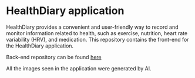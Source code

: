 # HealthDiary application

HealthDiary provides a convenient and user-friendly way to record and monitor information related to health, such as exercise, nutrition, heart rate variability (HRV), and medication.
This repository contains the front-end for the HealthDiary application. 

Back-end repository can be found [here](https://github.com/ainoruo/HealthDiary-server)

All the images seen in the application were generated by AI.
